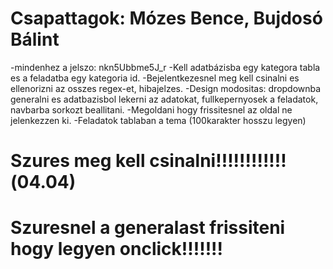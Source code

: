 # Csapattagok: Mózes Bence, Bujdosó Bálint
-mindenhez a jelszo: nkn5Ubbme5J_r
-Kell adatbázisba egy kategora tabla es a feladatba egy kategoria id.
-Bejelentkezesnel meg kell csinalni es ellenorizni az osszes regex-et, hibajelzes.
-Design modositas: dropdownba generalni es adatbazisbol lekerni az adatokat, fullkepernyosek a feladatok, navbarba sorkozt beallitani.
-Megoldani hogy frissitesnel az oldal ne jelenkezzen ki.
-Feladatok tablaban a tema (100karakter hosszu legyen)
# Szures meg kell csinalni!!!!!!!!!!!!(04.04)
# Szuresnel a generalast frissiteni hogy legyen onclick!!!!!!!
